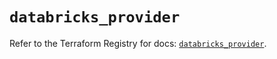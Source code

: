 # `databricks_provider`

Refer to the Terraform Registry for docs: [`databricks_provider`](https://registry.terraform.io/providers/databricks/databricks/1.38.0/docs/resources/provider).
